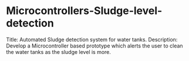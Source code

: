 # Microcontrollers-Sludge-level-detection
Title: Automated Sludge detection system for water tanks. Description: Develop a Microcontroller based prototype which alerts the user to clean the water tanks as the sludge level is more.
